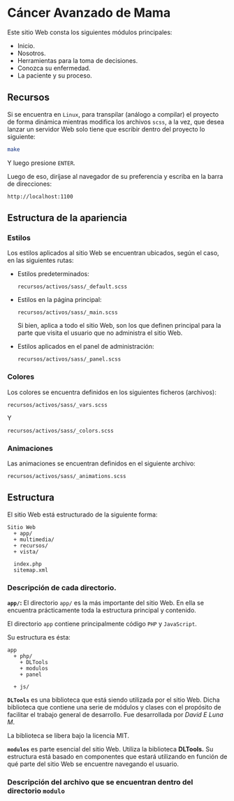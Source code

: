 # Cáncer Avanzado de Mama

Este sitio Web consta los siguientes módulos principales:

* Inicio.
* Nosotros.
* Herramientas para la toma de decisiones.
* Conozca su enfermedad.
* La paciente y su proceso.


## Recursos

Si se encuentra en `Linux`, para transpilar (análogo a compilar) el proyecto de forma dinámica mientras modifica los archivos `scss`, a la vez, que desea lanzar un servidor Web solo tiene que escribir dentro del proyecto lo siguiente:

``` bash
make
```

Y luego presione `ENTER`.

Luego de eso, diríjase al navegador de su preferencia y escriba en la barra de direcciones:

``` none
http://localhost:1100
```


## Estructura de la apariencia

### Estilos

Los estilos aplicados al sitio Web se encuentran ubicados, según el caso, en las siguientes rutas:

+ Estilos predeterminados:
    ``` none
    recursos/activos/sass/_default.scss
    ```

+ Estilos en la página principal:
    ``` none
    recursos/activos/sass/_main.scss
    ```

    Si bien, aplica a todo el sitio Web, son los que definen principal para la parte que visita el usuario que no administra el sitio Web.

+ Estilos aplicados en el panel de administración:
    ``` none
    recursos/activos/sass/_panel.scss
    ```

### Colores

Los colores se encuentra definidos en los siguientes ficheros (archivos):

``` none
recursos/activos/sass/_vars.scss
```

Y

```none
recursos/activos/sass/_colors.scss
```

### Animaciones

Las animaciones se encuentran definidos en el siguiente archivo:

``` none
recursos/activos/sass/_animations.scss
```

## Estructura

El sitio Web está estructurado de la siguiente forma:

``` none
Sitio Web
  + app/
  + multimedia/
  + recursos/
  + vista/

  index.php
  sitemap.xml
```

### Descripción de cada directorio.

**`app/`:**
El directorio `app/` es la más importante del sitio Web. En ella se encuentra prácticamente toda la estructura principal y contenido.

El directorio `app` contiene principalmente código `PHP` y `JavaScript`.

Su estructura es ésta:

``` none
app
  + php/
    + DLTools
    + modulos
    + panel

  + js/
```

**`DLTools`** es una biblioteca que está siendo utilizada por el sitio Web. Dicha biblioteca que contiene una serie de módulos y clases con el propósito de facilitar el trabajo general de desarrollo. Fue desarrollada por *David E Luna M*.

La biblioteca se libera bajo la licencia MIT.

**`modulos`** es parte esencial del sitio Web. Utiliza la biblioteca **DLTools.** Su estructura está basado en componentes que estará utilizando en función de qué parte del sitio Web se encuentre navegando el usuario. 


### Descripción del archivo que se encuentran dentro del directorio **`modulo`**

